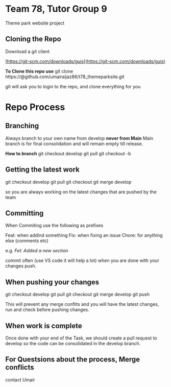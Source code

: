 # Team 78, Tutor Group 9 
Theme park website project

## Cloning the Repo
Download a git client

[https://git-scm.com/downloads/guis](https://git-scm.com/downloads/guis)

**To Clone this repo use**
git clone https://<username>@github.com/umairaijaz86/t78_themeparksite.git

git will ask you to login to the repo, and clone everything for you


# Repo Process
  
## Branching
 
Always branch to your own name from develop **never from Main**
Main branch is for final consolidation and will remain empty till release.

**How to branch**
git checkout develop
git pull
git checkout -b <yourname>

## Getting the latest work

git checkout develop
git pull
git checkout <yourname>
git merge develop

so you are always working on the latest changes that are pushed by the team
  
## Committing

When Commiting use the following as prefixes

Feat: when addind something 
Fix: when fixing an issue
Chore: for anything else (comments etc)

e.g. _Fet: Added a new section_

commit often (use VS code it will help a lot)
when you are done with your changes push.

## When pushing your changes
  
git checkout develop
git pull
git checkout <yourname>
git merge develop
git push
  
This will prevent any merge conflits and you will have the latest changes, run and check before pushing changes.

## When work is complete

Once done with your end of the Task, we should create a pull request to develop
so the code can be consolidated in the develop branch.

## For Questsions about the process, Merge conflicts
contact Umair
